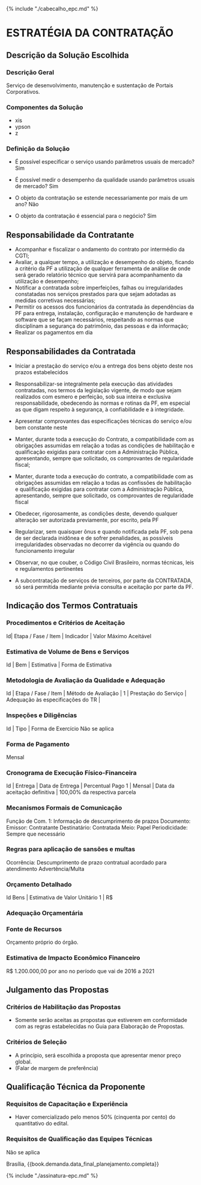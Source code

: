{% include "./cabecalho_epc.md" %}
# ESTRATÉGIA DA CONTRATAÇÃO

## Descrição da Solução Escolhida 
### Descrição Geral
Serviço de desenvolvimento, manutenção e sustentação de Portais Corporativos.

### Componentes da Solução
* xis
* ypson
* z

### Definição da Solução
* É possível especificar o serviço usando parâmetros usuais de mercado?
Sim

* É possível medir o desempenho da qualidade usando parâmetros usuais de mercado?
Sim

* O objeto da contratação se estende necessariamente por mais de um ano?
Não

* O objeto da contratação é essencial para o negócio?
Sim

## Responsabilidade da Contratante

* Acompanhar e fiscalizar o andamento do contrato por intermédio da CGTI;
* Avaliar, a qualquer tempo, a utilização e desempenho do objeto, ficando
a critério da PF a utilização de qualquer ferramenta de análise de onde
será gerado relatório técnico que servirá para acompanhamento da
utilização e desempenho;
* Notificar a contratada sobre imperfeições, falhas ou irregularidades
constatadas nos serviços prestados para que sejam adotadas as medidas
corretivas necessárias;
* Permitir os acessos dos funcionários da contratada às dependências da PF
para entrega, instalação, configuração e manutenção de hardware e
software que se façam necessários, respeitando as normas que disciplinam
a segurança do patrimônio, das pessoas e da informação;
* Realizar os pagamentos em dia

## Responsabilidades da Contratada

* Iniciar a prestação do serviço e/ou a entrega dos bens objeto deste nos
prazos estabelecidos

* Responsabilizar-se integralmente pela execução das atividades
contratadas, nos termos da legislação vigente, de modo que sejam
realizados com esmero e perfeição, sob sua inteira e exclusiva
responsabilidade, obedecendo às normas e rotinas da PF, em especial as
que digam respeito à segurança, à confiabilidade e à integridade.

* Apresentar comprovantes das especificações técnicas do serviço e/ou bem
constante neste

* Manter, durante toda a execução do Contrato, a compatibilidade com as
obrigações assumidas em relação a todas as condições de habilitação e
qualificação exigidas para contratar com a Administração Pública,
apresentando, sempre que solicitado, os comprovantes de regularidade
fiscal;

* Manter, durante toda a execução do contrato, a compatibilidade com as
obrigações assumidas em relação a todas as confissões de habilitação e
qualificação exigidas para contratar com a Administração Pública,
apresentando, sempre que solicitado, os comprovantes de regularidade
fiscal

* Obedecer, rigorosamente, as condições deste, devendo qualquer alteração
ser autorizada previamente, por escrito, pela PF

* Regularizar, sem quaisquer ônus e quando notificada pela PF, sob pena de
ser declarada inidônea e de sofrer penalidades, as possíveis
irregularidades observadas no decorrer da vigência ou quando do
funcionamento irregular

* Observar, no que couber, o Código Civil Brasileiro, normas técnicas,
leis e regulamentos pertinentes

* A subcontratação de serviços de terceiros, por parte da CONTRATADA, só
será permitida mediante prévia consulta e aceitação por parte da PF.

## Indicação dos Termos Contratuais

### Procedimentos e Critérios de Aceitação
Id| Etapa / Fase / Item | Indicador | Valor Máximo Aceitável

### Estimativa de Volume de Bens e Serviços
Id | Bem | Estimativa | Forma de Estimativa

### Metodologia de Avaliação da Qualidade e Adequação
Id | Etapa / Fase / Item | Método de Avaliação | 
1 | Prestação do Serviço | Adequação às especificações do TR | 

### Inspeções e Diligências
Id | Tipo |  Forma de Exercício
Não se aplica

### Forma de Pagamento
Mensal

### Cronograma de Execução Físico-Financeira 
Id | Entrega |  Data de Entrega 		| Percentual Pago
1  | Mensal  | Data da aceitação definitiva 	| 100,00% da respectiva parcela

### Mecanismos Formais de Comunicação

Função de Com. 1: Informação de descumprimento de prazos
Documento: 
Emissor: Contratante
Destinatário: Contratada
Meio: Papel 
Periodicidade: Sempre que necessário

### Regras para aplicação de sansões e multas

Ocorrência: Descumprimento de prazo contratual acordado para atendimento
Advertência/Multa

### Orçamento Detalhado
Id Bens | Estimativa de Valor Unitário
1 | R\$

### Adequação Orçamentária

### Fonte de Recursos
Orçamento próprio do órgão. 

### Estimativa de Impacto Econômico Financeiro
R$ 1.200.000,00 por ano no período que vai de 2016 a 2021

## Julgamento das Propostas

### Critérios de Habilitação das Propostas 
* Somente serão aceitas as propostas que estiverem em conformidade com 
as regras estabelecidas no Guia para Elaboração de Propostas.

### Critérios de Seleção
* A princípio, será escolhida a proposta que apresentar menor preço global.
* (Falar de margem de preferência)

## Qualificação Técnica da Proponente

### Requisitos de Capacitação e Experiência
* Haver comercializado pelo menos 50% (cinquenta por cento) do
quantitativo do edital.

### Requisitos de Qualificação das Equipes Técnicas
Não se aplica


Brasília, {{book.demanda.data_final_planejamento.completa}}



{% include "./assinatura-epc.md" %}

